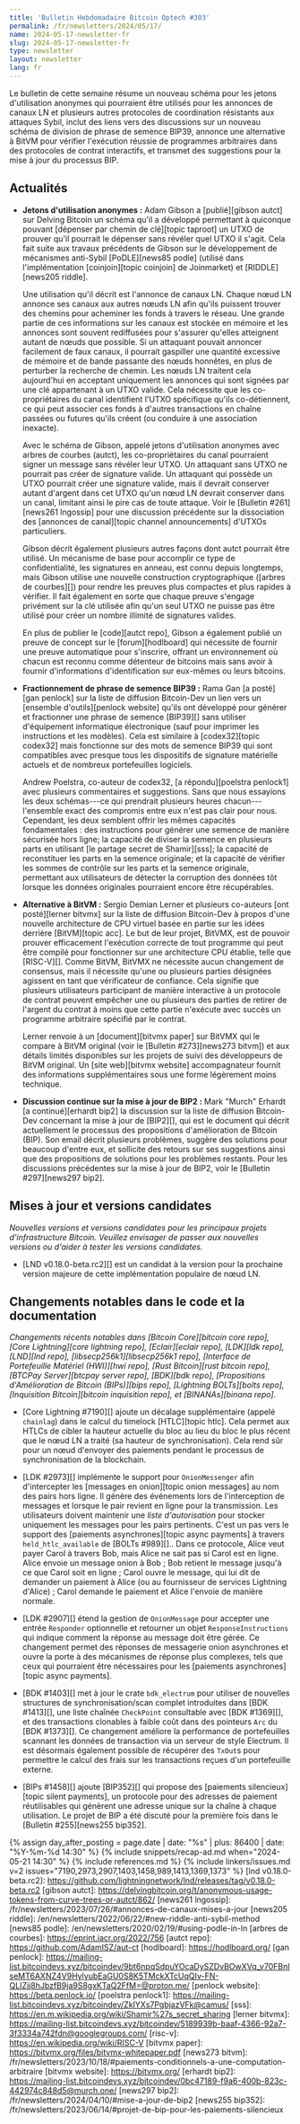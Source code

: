 ```yaml
---
title: 'Bulletin Hebdomadaire Bitcoin Optech #303'
permalink: /fr/newsletters/2024/05/17/
name: 2024-05-17-newsletter-fr
slug: 2024-05-17-newsletter-fr
type: newsletter
layout: newsletter
lang: fr
---
```

Le bulletin de cette semaine résume un nouveau schéma pour les jetons d'utilisation anonymes qui
pourraient être utilisés pour les annonces de canaux LN et plusieurs autres protocoles de
coordination résistants aux attaques Sybil, inclut des liens vers des discussions sur un nouveau
schéma de division de phrase de semence BIP39, annonce une alternative à BitVM pour vérifier
l'exécution réussie de programmes arbitraires dans des protocoles de contrat interactifs, et
transmet des suggestions pour la mise à jour du processus BIP.

## Actualités

- **Jetons d'utilisation anonymes :** Adam Gibson a [publié][gibson autct] sur Delving Bitcoin un
  schéma qu'il a développé permettant à quiconque pouvant [dépenser par chemin de clé][topic taproot]
  un UTXO de prouver qu'il pourrait le dépenser sans révéler quel UTXO il s'agit. Cela fait suite aux
  travaux précédents de Gibson sur le développement de mécanismes anti-Sybil [PoDLE][news85 podle]
  (utilisé dans l'implémentation [coinjoin][topic coinjoin] de Joinmarket) et [RIDDLE][news205 riddle].

  Une utilisation qu'il décrit est l'annonce de canaux LN. Chaque nœud LN annonce ses canaux aux
  autres nœuds LN afin qu'ils puissent trouver des chemins pour acheminer les fonds à travers le
  réseau. Une grande partie de ces informations sur les canaux est stockée en mémoire et les annonces
  sont souvent rediffusées pour s'assurer qu'elles atteignent autant de nœuds que possible. Si un
  attaquant pouvait annoncer facilement de faux canaux, il pourrait gaspiller une quantité excessive
  de mémoire et de bande passante des nœuds honnêtes, en plus de perturber la recherche de chemin. Les
  nœuds LN traitent cela aujourd'hui en acceptant uniquement les annonces qui sont signées par une clé
  appartenant à un UTXO valide. Cela nécessite que les co-propriétaires du canal identifient l'UTXO
  spécifique qu'ils co-détiennent, ce qui peut associer ces fonds à d'autres transactions en chaîne
  passées ou futures qu'ils créent (ou conduire à une association inexacte).

  Avec le schéma de Gibson, appelé jetons d'utilisation anonymes avec arbres de courbes (autct), les
  co-propriétaires du canal pourraient signer un message sans révéler leur UTXO. Un attaquant sans
  UTXO ne pourrait pas créer de signature valide. Un attaquant qui possède un UTXO pourrait créer une
  signature valide, mais il devrait conserver autant d'argent dans cet UTXO qu'un nœud LN devrait
  conserver dans un canal, limitant ainsi le pire cas de toute attaque. Voir le [Bulletin #261][news261
  lngossip] pour une discussion précédente sur la dissociation des [annonces de canal][topic channel
  announcements] d'UTXOs particuliers.

  Gibson décrit également plusieurs autres façons dont autct pourrait être utilisé. Un mécanisme de
  base pour accomplir ce type de confidentialité, les signatures en anneau, est connu depuis
  longtemps, mais Gibson utilise une nouvelle construction cryptographique ([arbres de courbes][])
  pour rendre les preuves plus compactes et plus rapides à vérifier. Il fait également en sorte que
  chaque preuve s'engage privément sur la clé utilisée afin qu'un seul UTXO ne puisse pas être utilisé
  pour créer un nombre illimité de signatures valides.

  En plus de publier le [code][autct repo], Gibson a également publié un
  preuve de concept sur le [forum][hodlboard] qui nécessite de fournir une preuve automatique pour
  s'inscrire, offrant un environnement où chacun est reconnu comme détenteur de bitcoins mais sans
  avoir à fournir d'informations d'identification sur eux-mêmes ou leurs bitcoins.

- **Fractionnement de phrase de semence BIP39 :** Rama Gan [a posté][gan penlock] sur la liste de
  diffusion Bitcoin-Dev un lien vers un [ensemble d'outils][penlock website] qu'ils ont développé pour
  générer et fractionner une phrase de semence [BIP39][] sans utiliser d'équipement informatique
  électronique (sauf pour imprimer les instructions et les modèles). Cela est similaire à
  [codex32][topic codex32] mais fonctionne sur des mots de semence BIP39 qui sont compatibles avec
  presque tous les dispositifs de signature matérielle actuels et de nombreux portefeuilles logiciels.

  Andrew Poelstra, co-auteur de codex32, [a répondu][poelstra penlock1] avec plusieurs commentaires et
  suggestions. Sans que nous essayions les deux schémas---ce qui prendrait plusieurs heures
  chacun---l'ensemble exact des compromis entre eux n'est pas clair pour nous. Cependant, les deux
  semblent offrir les mêmes capacités fondamentales : des instructions pour générer une semence de
  manière sécurisée hors ligne; la capacité de diviser la semence en plusieurs parts en utilisant [le
  partage secret de Shamir][sss]; la capacité de reconstituer les parts en la semence originale; et la
  capacité de vérifier les sommes de contrôle sur les parts et la semence originale, permettant aux
  utilisateurs de détecter la corruption des données tôt lorsque les données originales pourraient
  encore être récupérables.

- **Alternative à BitVM :** Sergio Demian Lerner et plusieurs co-auteurs [ont posté][lerner bitvmx]
  sur la liste de diffusion Bitcoin-Dev à propos d'une nouvelle architecture de CPU virtuel basée en
  partie sur les idées derrière [BitVM][topic acc]. Le but de leur projet, BitVMX, est de pouvoir
  prouver efficacement l'exécution correcte de tout programme qui peut être compilé pour fonctionner
  sur une architecture CPU établie, telle que [RISC-V][]. Comme BitVM, BitVMX ne nécessite aucun
  changement de consensus, mais il nécessite qu'une ou plusieurs parties désignées agissent en tant
  que vérificateur de confiance. Cela signifie que plusieurs utilisateurs participant de manière
  interactive à un protocole de contrat peuvent empêcher une ou plusieurs des parties de retirer de
  l'argent du contrat à moins que cette partie n'exécute avec succès un programme arbitraire spécifié
  par le contrat.

  Lerner renvoie à un [document][bitvmx paper] sur BitVMX qui le compare à BitVM original (voir
  le [Bulletin #273][news273 bitvm]) et aux détails limités disponibles sur les projets de suivi des
  développeurs de BitVM original. Un [site web][bitvmx website] accompagnateur fournit des
  informations supplémentaires sous une forme légèrement moins technique.

- **Discussion continue sur la mise à jour de BIP2 :** Mark "Murch" Erhardt [a continué][erhardt
  bip2] la discussion sur la liste de diffusion Bitcoin-Dev concernant la mise à jour de [BIP2][], qui
  est le document qui décrit actuellement le processus des propositions d'amélioration de Bitcoin
  (BIP). Son email décrit plusieurs problèmes, suggère des solutions pour beaucoup d'entre eux, et
  sollicite des retours sur ses suggestions ainsi que des propositions de solutions pour les problèmes
  restants. Pour les discussions précédentes sur la mise à jour de BIP2, voir le [Bulletin #297][news297 bip2].

## Mises à jour et versions candidates

*Nouvelles versions et versions candidates pour les principaux projets
d'infrastructure Bitcoin. Veuillez envisager de passer aux nouvelles
versions ou d'aider à tester les versions candidates.*

- [LND v0.18.0-beta.rc2][] est un candidat à la version pour la prochaine version majeure de cette
  implémentation populaire de nœud LN.

## Changements notables dans le code et la documentation

_Changements récents notables dans [Bitcoin Core][bitcoin core repo], [Core Lightning][core
lightning repo], [Eclair][eclair repo], [LDK][ldk repo], [LND][lnd repo],
[libsecp256k1][libsecp256k1 repo], [Interface de Portefeuille Matériel (HWI)][hwi repo], [Rust
Bitcoin][rust bitcoin repo], [BTCPay Server][btcpay server repo], [BDK][bdk repo], [Propositions
d'Amélioration de Bitcoin (BIPs)][bips repo], [Lightning BOLTs][bolts repo], [Inquisition
Bitcoin][bitcoin inquisition repo], et [BINANAs][binana repo]._

- [Core Lightning #7190][] ajoute un décalage supplémentaire (appelé `chainlag`) dans le calcul du
  timelock [HTLC][topic htlc]. Cela permet aux HTLCs de cibler la hauteur actuelle du bloc au lieu du
  bloc le plus récent que le nœud LN a traité (sa hauteur de synchronisation). Cela rend sûr pour un
  nœud d'envoyer des paiements pendant le processus de synchronisation de la blockchain.

- [LDK #2973][] implémente le support pour `OnionMessenger` afin d'intercepter les [messages
  en onion][topic onion messages] au nom des pairs hors ligne. Il génère des événements lors de
  l'interception de messages et lorsque le pair revient en ligne pour la transmission. Les
  utilisateurs doivent maintenir une _liste d'autorisation_ pour stocker uniquement les messages pour
  les pairs pertinents. C'est un pas vers le support des [paiements asynchrones][topic async payments]
  à travers `held_htlc_available` de [BOLTs #989][].. Dans ce protocole, Alice veut payer Carol à travers
  Bob, mais Alice ne sait pas si Carol est en ligne. Alice envoie un message onion à Bob ; Bob retient
  le message jusqu'à ce que Carol soit en ligne ; Carol ouvre le message, qui lui dit de demander un
  paiement à Alice (ou au fournisseur de services Lightning d'Alice) ; Carol demande le paiement et
  Alice l'envoie de manière normale.

- [LDK #2907][] étend la gestion de `OnionMessage` pour accepter une entrée `Responder` optionnelle
  et retourner un objet `ResponseInstructions` qui indique comment la réponse au message doit être
  gérée. Ce changement permet des réponses de messagerie onion asynchrones et ouvre la porte à des
  mécanismes de réponse plus complexes, tels que ceux qui pourraient être nécessaires pour les
  [paiements asynchrones][topic async payments].

- [BDK #1403][] met à jour le crate `bdk_electrum` pour utiliser de nouvelles structures de
  synchronisation/scan complet introduites dans [BDK #1413][], une liste chaînée `CheckPoint`
  consultable avec [BDK #1369][], et des transactions clonables à faible coût dans des pointeurs `Arc` du [BDK
  #1373][]. Ce changement améliore la performance de
  portefeuilles scannant les données de transaction via un serveur de style Electrum. Il est désormais
  également possible de récupérer des `TxOut`s pour permettre le calcul des frais sur les transactions
  reçues d'un portefeuille externe.

- [BIPs #1458][] ajoute [BIP352][] qui propose des [paiements silencieux][topic silent payments], un
  protocole pour des adresses de paiement réutilisables qui génèrent une adresse unique sur la chaîne
  à chaque utilisation. Le projet de BIP a été discuté pour la première fois dans le [Bulletin
  #255][news255 bip352].

{% assign day_after_posting = page.date | date: "%s" | plus: 86400 | date: "%Y-%m-%d 14:30" %}
{% include snippets/recap-ad.md when="2024-05-21 14:30" %}
{% include references.md %}
{% include linkers/issues.md v=2 issues="7190,2973,2907,1403,1458,989,1413,1369,1373" %}
[lnd v0.18.0-beta.rc2]: https://github.com/lightningnetwork/lnd/releases/tag/v0.18.0-beta.rc2
[gibson autct]: https://delvingbitcoin.org/t/anonymous-usage-tokens-from-curve-trees-or-autct/862/
[news261 lngossip]: /fr/newsletters/2023/07/26/#annonces-de-canaux-mises-a-jour
[news205 riddle]: /en/newsletters/2022/06/22/#new-riddle-anti-sybil-method
[news85 podle]: /en/newsletters/2020/02/19/#using-podle-in-ln
[arbres de courbes]: https://eprint.iacr.org/2022/756
[autct repo]: https://github.com/AdamISZ/aut-ct
[hodlboard]: https://hodlboard.org/
[gan penlock]: https://mailing-list.bitcoindevs.xyz/bitcoindev/9bt6npqSdpuYOcaDySZDvBOwXVq_v70FBnIseMT6AXNZ4V9HylyubEaGU0S8K5TMckXTcUqQIv-FN-QLIZjj8hJbzfB9ja9S8gxKTaQ2FfM=@proton.me/
[penlock website]: https://beta.penlock.io/
[poelstra penlock1]: https://mailing-list.bitcoindevs.xyz/bitcoindev/ZkIYXs7PgbjazVFk@camus/
[sss]: https://en.m.wikipedia.org/wiki/Shamir%27s_secret_sharing
[lerner bitvmx]: https://mailing-list.bitcoindevs.xyz/bitcoindev/5189939b-baaf-4366-92a7-3f3334a742fdn@googlegroups.com/
[risc-v]: https://en.wikipedia.org/wiki/RISC-V
[bitvmx paper]: https://bitvmx.org/files/bitvmx-whitepaper.pdf
[news273 bitvm]: /fr/newsletters/2023/10/18/#paiements-conditionnels-a-une-computation-arbitraire
[bitvmx website]: https://bitvmx.org/
[erhardt bip2]: https://mailing-list.bitcoindevs.xyz/bitcoindev/0bc47189-f9a6-400b-823c-442974c848d5@murch.one/
[news297 bip2]: /fr/newsletters/2024/04/10/#mise-a-jour-de-bip2
[news255 bip352]: /fr/newsletters/2023/06/14/#projet-de-bip-pour-les-paiements-silencieux